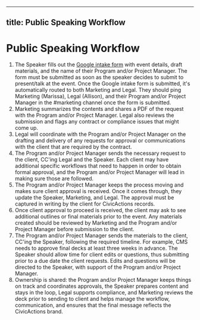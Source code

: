 ______________________________________________________________________

## title: Public Speaking Workflow

# Public Speaking Workflow

1. The Speaker fills out the [Google intake form](https://docs.google.com/forms/d/e/1FAIpQLSdgSaZBZGqpIqdelav1dtJNhzRirAtCTeCpg1J4KPuckuyXVw/viewform) with event details, draft materials, and the name of their Program and/or Project Manager. The form must be submitted as soon as the speaker decides to submit to present/talk at the event. Once the Google intake form is submitted, it's automatically routed to both Marketing and Legal. They should ping Marketing (Marissa), Legal (Allison), and their Program and/or Project Manager in the #marketing channel once the form is submitted.
1. Marketing summarizes the contents and shares a PDF of the request with the Program and/or Project Manager. Legal also reviews the submission and flags any contract or compliance issues that might come up.
1. Legal will coordinate with the Program and/or Project Manager on the drafting and delivery of any requests for approval or communications with the client that are required by the contract.
1. The Program and/or Project Manager sends the necessary request to the client, CC'ing Legal and the Speaker. Each client may have additional specific workflows that need to happen in order to obtain formal approval, and the Program and/or Project Manager will lead in making sure those are followed.
1. The Program and/or Project Manager keeps the process moving and makes sure client approval is received. Once it comes through, they update the Speaker, Marketing, and Legal. The approval must be captured in writing by the client for CivicActions records.
1. Once client approval to proceed is received, the client may ask to see additional outlines or final materials prior to the event. Any materials created should be reviewed by Marketing and the Program and/or Project Manager before submission to the client.
1. The Program and/or Project Manager sends the materials to the client, CC'ing the Speaker, following the required timeline. For example, CMS needs to approve final decks at least three weeks in advance. The Speaker should allow time for client edits or questions, thus submitting prior to a due date the client requests. Edits and questions will be directed to the Speaker, with support of the Program and/or Project Manager.
1. Ownership is shared: the Program and/or Project Manager keeps things on track and coordinates approvals, the Speaker prepares content and stays in the loop, Legal supports compliance, and Marketing reviews the deck prior to sending to client and helps manage the workflow, communication, and ensures that the final message reflects the CivicActions brand.
